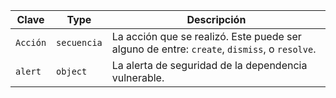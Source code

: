 | Clave    | Type        | Descripción                                                                                 |
| -------- | ----------- | ------------------------------------------------------------------------------------------- |
| `Acción` | `secuencia` | La acción que se realizó. Este puede ser alguno de entre: `create`, `dismiss`, o `resolve`. |
| `alert`  | `object`    | La alerta de seguridad de la dependencia vulnerable.                                        |
